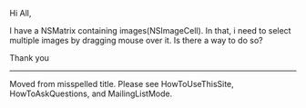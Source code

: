 

Hi All,

I have a NSMatrix containing images(NSImageCell).  In that, i need to select multiple images by dragging mouse over it. Is there a way to do so?

Thank you


----
Moved from misspelled title. Please see HowToUseThisSite, HowToAskQuestions, and MailingListMode.
